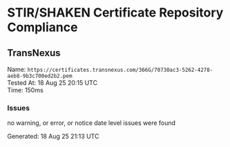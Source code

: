 # STIR/SHAKEN Certificate Repository Compliance

## TransNexus

Name: `https://certificates.transnexus.com/366G/70730ac3-5262-4278-aeb8-9b3c700ed2b2.pem`\
Tested At: 18 Aug 25 20:15 UTC\
Time: 150ms

### Issues

no warning, or error, or notice date level issues were found

Generated: 18 Aug 25 21:13 UTC